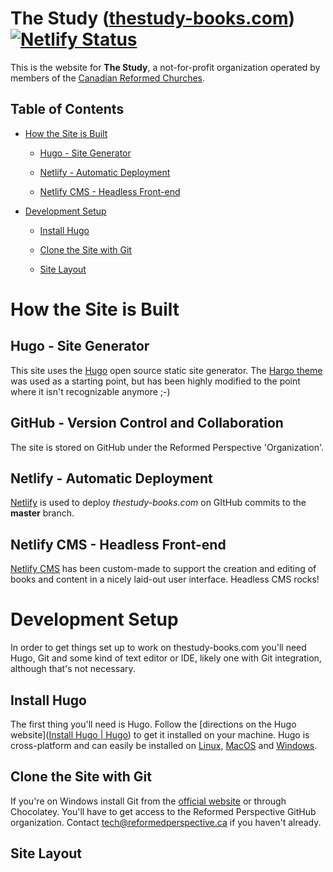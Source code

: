 # The Study ([thestudy-books.com](https://thestudy-books.com)) [![Netlify Status](https://api.netlify.com/api/v1/badges/5d3d197e-9266-46bb-836b-21364dc27a59/deploy-status)](https://app.netlify.com/sites/thestudybooks/deploys)

This is the website for **The Study**, a not-for-profit organization operated by members of the [Canadian Reformed Churches](https://canrc.org/).

## Table of Contents

- [How the Site is Built](#how-the-site-is-built)
  
  - [Hugo - Site Generator](#hugo---site-generator)
  
  - [Netlify - Automatic Deployment](#netlify---automatic-deployment)
  
  - [Netlify CMS - Headless Front-end](#netlify-cms---headless-front-end)

- [Development Setup](#development-setup)
  
  - [Install Hugo](#install-hugo)
  
  - [Clone the Site with Git](#clone-the-site-with-git)
  
  - [Site Layout](#site-layout)

# How the Site is Built

## Hugo - Site Generator

This site uses the [Hugo](https://gohugo.io/) open source static site generator. The [Hargo theme](https://gethugothemes.com/products/hargo/) was used as a starting point, but has been highly modified to the point where it isn't recognizable anymore ;-)

## GitHub - Version Control and Collaboration

The site is stored on GitHub under the Reformed Perspective 'Organization'.

## Netlify - Automatic Deployment

[Netlify](https://www.netlify.com) is used to deploy *thestudy-books.com* on GItHub commits to the **master** branch.

## Netlify CMS - Headless Front-end

[Netlify CMS](https://www.netlifycms.org) has been custom-made to support the creation and editing of books and content in a nicely laid-out user interface. Headless CMS rocks!

# Development Setup

In order to get things set up to work on thestudy-books.com you'll need Hugo, Git and some kind of text editor or IDE, likely one with Git integration, although that's not necessary.

## Install Hugo

The first thing you'll need is Hugo. Follow the [directions on the Hugo website]([Install Hugo | Hugo](https://gohugo.io/getting-started/installing)) to get it installed on your machine. Hugo is cross-platform and can easily be installed on [Linux](https://gohugo.io/getting-started/installing#linux), [MacOS](https://gohugo.io/getting-started/installing#macos) and [Windows](https://gohugo.io/getting-started/installing#windows).

## Clone the Site with Git

If you're on Windows install Git from the [official website](https://gitforwindows.org) or through Chocolatey. You'll have to get access to the Reformed Perspective GitHub organization. Contact tech@reformedperspective.ca if you haven't already.

## Site Layout
